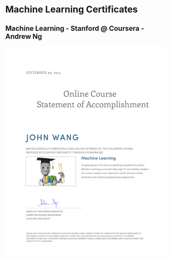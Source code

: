 # Machine Learning Certificates

## Machine Learning - Stanford @ Coursera - Andrew Ng

![](cert_machine-learning_stanford-coursera_machine-learning_2014-09-30.png)